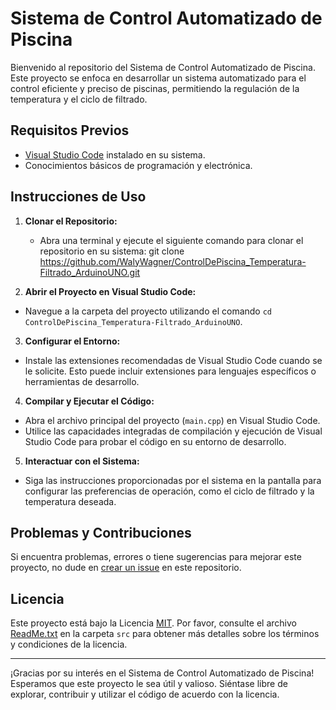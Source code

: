 # Sistema de Control Automatizado de Piscina

Bienvenido al repositorio del Sistema de Control Automatizado de Piscina. Este proyecto se enfoca en desarrollar un sistema automatizado para el control eficiente y preciso de piscinas, permitiendo la regulación de la temperatura y el ciclo de filtrado.

## Requisitos Previos

- [Visual Studio Code](https://code.visualstudio.com/download) instalado en su sistema.
- Conocimientos básicos de programación y electrónica.

## Instrucciones de Uso

1. **Clonar el Repositorio:**
   - Abra una terminal y ejecute el siguiente comando para clonar el repositorio en su sistema:
		git clone https://github.com/WalyWagner/ControlDePiscina_Temperatura-Filtrado_ArduinoUNO.git
	
2. **Abrir el Proyecto en Visual Studio Code:**
- Navegue a la carpeta del proyecto utilizando el comando `cd ControlDePiscina_Temperatura-Filtrado_ArduinoUNO`.

3. **Configurar el Entorno:**
- Instale las extensiones recomendadas de Visual Studio Code cuando se le solicite. Esto puede incluir extensiones para lenguajes específicos o herramientas de desarrollo.

4. **Compilar y Ejecutar el Código:**
- Abra el archivo principal del proyecto (`main.cpp`) en Visual Studio Code.
- Utilice las capacidades integradas de compilación y ejecución de Visual Studio Code para probar el código en su entorno de desarrollo.

5. **Interactuar con el Sistema:**
- Siga las instrucciones proporcionadas por el sistema en la pantalla para configurar las preferencias de operación, como el ciclo de filtrado y la temperatura deseada.

## Problemas y Contribuciones

Si encuentra problemas, errores o tiene sugerencias para mejorar este proyecto, no dude en [crear un issue](https://github.com/WalyWagner/ControlDePiscina_Temperatura-Filtrado_ArduinoUNO/issues) en este repositorio.

## Licencia

Este proyecto está bajo la Licencia [MIT](src/ReadMe.txt). Por favor, consulte el archivo [ReadMe.txt](src/ReadMe.txt) en la carpeta `src` para obtener más detalles sobre los términos y condiciones de la licencia.

---

¡Gracias por su interés en el Sistema de Control Automatizado de Piscina! Esperamos que este proyecto le sea útil y valioso. Siéntase libre de explorar, contribuir y utilizar el código de acuerdo con la licencia.
